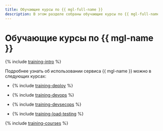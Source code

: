 ```yaml
---
title: Обучающие курсы по {{ mgl-full-name }}
description: В этом разделе собраны обучающие курсы по {{ mgl-full-name }}.
---
```


# Обучающие курсы по {{ mgl-name }}

{% include [training-intro](../_includes/training/training-intro.md) %}

Подробнее узнать об использовании сервиса {{ mgl-name }} можно в следующих курсах:

* {% include [training-deploy](../_includes/training/training-gid.md) %}

* {% include [training-devops](../_includes/training/training-dde.md) %}

* {% include [training-devsecops](../_includes/training/training-dso.md) %}

* {% include [training-load-testing](../_includes/training/training-load-testing.md) %}

{% include [training-courses](../_includes/training/training-courses.md) %}